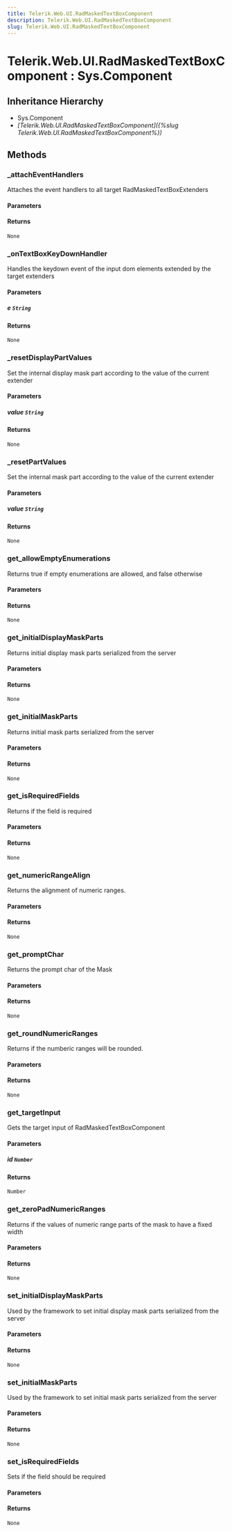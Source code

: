 ```yaml
---
title: Telerik.Web.UI.RadMaskedTextBoxComponent
description: Telerik.Web.UI.RadMaskedTextBoxComponent
slug: Telerik.Web.UI.RadMaskedTextBoxComponent
---
```


# Telerik.Web.UI.RadMaskedTextBoxComponent : Sys.Component 

## Inheritance Hierarchy

* Sys.Component
* *[Telerik.Web.UI.RadMaskedTextBoxComponent]({%slug Telerik.Web.UI.RadMaskedTextBoxComponent%})*


## Methods

###  _attachEventHandlers

Attaches the event handlers to all target RadMaskedTextBoxExtenders

#### Parameters

#### Returns

`None` 

### _onTextBoxKeyDownHandler

Handles the keydown event of the input dom elements extended by the target extenders

#### Parameters

##### e `String`

#### Returns

`None` 

### _resetDisplayPartValues

Set the internal display mask part according to the value of the current extender

#### Parameters

##### value `String`

#### Returns

`None` 

### _resetPartValues

Set the internal mask part according to the value of the current extender

#### Parameters

##### value `String`

#### Returns

`None` 

### get_allowEmptyEnumerations

Returns true if empty enumerations are allowed, and false otherwise

#### Parameters

#### Returns

`None` 

### get_initialDisplayMaskParts

Returns initial display mask parts serialized from the server

#### Parameters

#### Returns

`None` 

### get_initialMaskParts

Returns initial mask parts serialized from the server

#### Parameters

#### Returns

`None` 

### get_isRequiredFields

Returns if the field is required

#### Parameters

#### Returns

`None` 

### get_numericRangeAlign

Returns the alignment of numeric ranges.

#### Parameters

#### Returns

`None` 

### get_promptChar

Returns the prompt char of the Mask

#### Parameters

#### Returns

`None` 

### get_roundNumericRanges

Returns if the numberic ranges will be rounded.

#### Parameters

#### Returns

`None` 

### get_targetInput

Gets the target input of RadMaskedTextBoxComponent

#### Parameters

##### id `Number`

#### Returns

`Number` 

### get_zeroPadNumericRanges

Returns if the values of numeric range parts of the mask to have a fixed width

#### Parameters

#### Returns

`None` 

### set_initialDisplayMaskParts

Used by the framework to set initial display mask parts serialized from the server

#### Parameters

#### Returns

`None` 

### set_initialMaskParts

Used by the framework to set initial mask parts serialized from the server

#### Parameters

#### Returns

`None` 

### set_isRequiredFields

Sets if the field should be required

#### Parameters

#### Returns

`None` 



